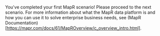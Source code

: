 You've completed your first MapR scenario! Please proceed to the next scenario. For more information about what the MapR data platform is and how you can use it to solve enterprise business needs, see (MapR Documentation)[https://mapr.com/docs/61/MapROverview/c_overview_intro.html].
